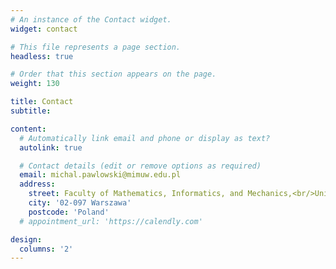 ```yaml
---
# An instance of the Contact widget.
widget: contact

# This file represents a page section.
headless: true

# Order that this section appears on the page.
weight: 130

title: Contact
subtitle:

content:
  # Automatically link email and phone or display as text?
  autolink: true

  # Contact details (edit or remove options as required)
  email: michal.pawlowski@mimuw.edu.pl
  address:
    street: Faculty of Mathematics, Informatics, and Mechanics,<br/>University of Warsaw,<br/>Banacha 2
    city: '02-097 Warszawa'
    postcode: 'Poland'
  # appointment_url: 'https://calendly.com'

design:
  columns: '2'
---
```

